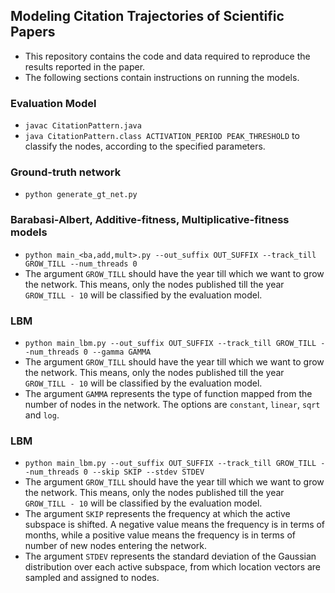 ## Modeling Citation Trajectories of Scientific Papers
* This repository contains the code and data required to reproduce the results reported in the paper.
* The following sections contain instructions on running the models.

### Evaluation Model
* `javac CitationPattern.java`
* `java CitationPattern.class ACTIVATION_PERIOD PEAK_THRESHOLD` to classify the nodes, according to the specified parameters.

### Ground-truth network
* `python generate_gt_net.py`

### Barabasi-Albert, Additive-fitness, Multiplicative-fitness models
* `python main_<ba,add,mult>.py --out_suffix OUT_SUFFIX --track_till GROW_TILL --num_threads 0`
* The argument `GROW_TILL` should have the year till which we want to grow the network. This means, only the nodes published till the year `GROW_TILL - 10` will be classified by the evaluation model.

### LBM
* `python main_lbm.py --out_suffix OUT_SUFFIX --track_till GROW_TILL --num_threads 0 --gamma GAMMA`
* The argument `GROW_TILL` should have the year till which we want to grow the network. This means, only the nodes published till the year `GROW_TILL - 10` will be classified by the evaluation model.
* The argument `GAMMA` represents the type of function mapped from the number of nodes in the network. The options are `constant`, `linear`, `sqrt` and `log`.

### LBM
* `python main_lbm.py --out_suffix OUT_SUFFIX --track_till GROW_TILL --num_threads 0 --skip SKIP --stdev STDEV`
* The argument `GROW_TILL` should have the year till which we want to grow the network. This means, only the nodes published till the year `GROW_TILL - 10` will be classified by the evaluation model.
* The argument `SKIP` represents the frequency at which the active subspace is shifted. A negative value means the frequency is in terms of months, while a positive value means the frequency is in terms of number of new nodes entering the network.
* The argument `STDEV` represents the standard deviation of the Gaussian distribution over each active subspace, from which location vectors are sampled and assigned to nodes.